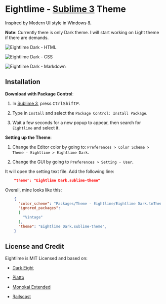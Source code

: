 Eightlime - [Sublime 3](https://www.sublimetext.com/3) Theme
=============================================

Inspired by Modern UI style in Windows 8.

**Note**: Currently there is only Dark theme. I will start working on Light theme if there are demands.

![Eightlime Dark - HTML](http://cdn.setyono.net/eightlime/dark-html.jpg)

![Eightlime Dark - CSS](http://cdn.setyono.net/eightlime/dark-css.jpg)

![Eightlime Dark - Markdown](http://cdn.setyono.net/eightlime/dark-markdown.jpg)

Installation
-------------------

**Download with Package Control**:

1. In [Sublime 3](https://www.sublimetext.com/3), press <kbd>Ctrl</kbd><kbd>Shift</kbd><kbd>P</kbd>.

2. Type in `Install` and select the `Package Control: Install Package`.

3. Wait a few seconds for a new popup to appear, then search for `Eightlime` and select it.

**Setting up the Theme**:

1. Change the Editor color by going to: `Preferences > Color Scheme > Theme - Eightlime > Eightlime Dark`.

2. Change the GUI by going to `Preferences > Setting - User`.

It will open the setting text file. Add the following line:

```json
    "theme": "Eightlime Dark.sublime-theme"
```

Overall, mine looks like this:

```json
    {
      "color_scheme": "Packages/Theme - Eightlime/Eightlime Dark.tmTheme",
      "ignored_packages":
      [
        "Vintage"
      ],
      "theme": "Eightlime Dark.sublime-theme",
    }
```

License and Credit
-------------------

Eightlime is MIT Licensed and based on:

- [Dark Eight](https://github.com/ShawnMcCool/theme-dark-eight)

- [Piatto](https://github.com/samuelrafo/piatto)

- [Monokai Extended](https://github.com/jonschlinkert/sublime-monokai-extended)

- [Railscast](http://railscasts.com/)
